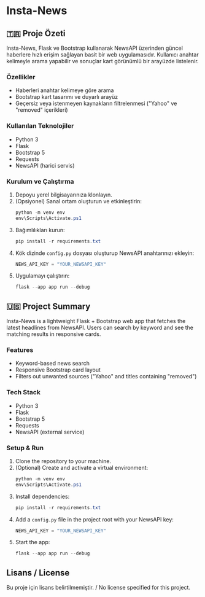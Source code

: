 # Insta-News

## 🇹🇷 Proje Özeti
Insta-News, Flask ve Bootstrap kullanarak NewsAPI üzerinden güncel haberlere hızlı erişim sağlayan basit bir web uygulamasıdır. Kullanıcı anahtar kelimeyle arama yapabilir ve sonuçlar kart görünümlü bir arayüzde listelenir.

### Özellikler
- Haberleri anahtar kelimeye göre arama
- Bootstrap kart tasarımı ve duyarlı arayüz
- Geçersiz veya istenmeyen kaynakların filtrelenmesi ("Yahoo" ve "removed" içerikleri)

### Kullanılan Teknolojiler
- Python 3
- Flask
- Bootstrap 5
- Requests
- NewsAPI (harici servis)

### Kurulum ve Çalıştırma
1. Depoyu yerel bilgisayarınıza klonlayın.
2. (Opsiyonel) Sanal ortam oluşturun ve etkinleştirin:
   ```powershell
   python -m venv env
   env\Scripts\Activate.ps1
   ```
3. Bağımlılıkları kurun:
   ```powershell
   pip install -r requirements.txt
   ```
4. Kök dizinde `config.py` dosyası oluşturup NewsAPI anahtarınızı ekleyin:
   ```python
   NEWS_API_KEY = "YOUR_NEWSAPI_KEY"
   ```
5. Uygulamayı çalıştırın:
   ```powershell
   flask --app app run --debug
   ```

## 🇺🇸 Project Summary
Insta-News is a lightweight Flask + Bootstrap web app that fetches the latest headlines from NewsAPI. Users can search by keyword and see the matching results in responsive cards.

### Features
- Keyword-based news search
- Responsive Bootstrap card layout
- Filters out unwanted sources ("Yahoo" and titles containing "removed")

### Tech Stack
- Python 3
- Flask
- Bootstrap 5
- Requests
- NewsAPI (external service)

### Setup & Run
1. Clone the repository to your machine.
2. (Optional) Create and activate a virtual environment:
   ```powershell
   python -m venv env
   env\Scripts\Activate.ps1
   ```
3. Install dependencies:
   ```powershell
   pip install -r requirements.txt
   ```
4. Add a `config.py` file in the project root with your NewsAPI key:
   ```python
   NEWS_API_KEY = "YOUR_NEWSAPI_KEY"
   ```
5. Start the app:
   ```powershell
   flask --app app run --debug
   ```

## Lisans / License
Bu proje için lisans belirtilmemiştir. / No license specified for this project.
